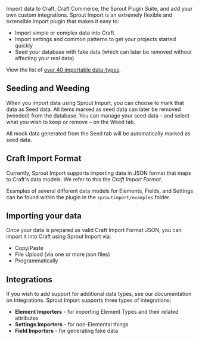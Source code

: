 Import data to Craft, Craft Commerce, the Sprout Plugin Suite, and add your own custom integrations. Sprout Import is an extremely flexible and extensible import plugin that makes it easy to:

- Import simple or complex data into Craft
- Import settings and common patterns to get your projects started quickly
- Seed your database with fake data (which can later be removed without affecting your real data) 

View the list of [over 40 importable data-types]({entry:2215:url}).

## Seeding and Weeding

When you import data using Sprout Import, you can choose to mark that data as Seed data. All items marked as seed data can later be removed (weeded) from the database. You can manage your seed data – and select what you wish to keep or remove – on the Weed tab.

All mock data generated from the Seed tab will be automatically marked as seed data. 

## Craft Import Format

Currently, Sprout Import supports importing data in JSON format that maps to Craft's data models. We refer to this the _Craft Import Format_.

Examples of several different data models for Elements, Fields, and Settings can be found within the plugin in the `sproutimport/examples` folder.

## Importing your data

Once your data is prepared as valid Craft Import Format JSON, you can import it into Craft using Sprout Import via:

- Copy/Paste
- File Upload (via one or more json files)
- Programmatically

## Integrations

If you wish to add support for additional data types, see our documentation on Integrations. Sprout Import supports three types of integrations:

- **Element Importers** - for importing Element Types and their related attributes
- **Settings Importers** - for non-Elemental things
- **Field Importers** - for generating fake data
